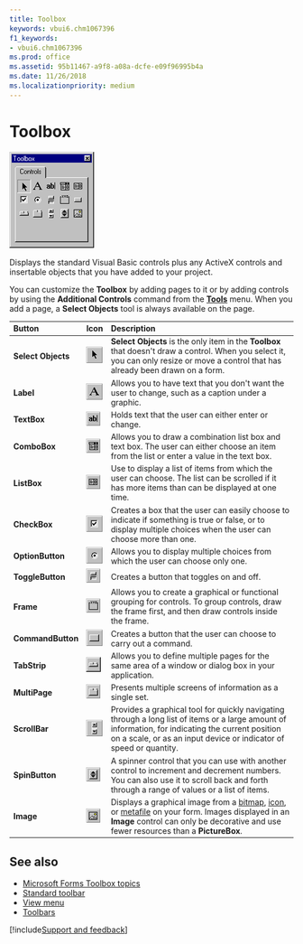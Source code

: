 ```yaml
---
title: Toolbox
keywords: vbui6.chm1067396
f1_keywords:
- vbui6.chm1067396
ms.prod: office
ms.assetid: 95b11467-a9f8-a08a-dcfe-e09f96995b4a
ms.date: 11/26/2018
ms.localizationpriority: medium
---
```



# Toolbox

![Toolbox](../../../images/toolbox_ZA01201770.gif)

Displays the standard Visual Basic controls plus any ActiveX controls and insertable objects that you have added to your project.

You can customize the **Toolbox** by adding pages to it or by adding controls by using the **Additional Controls** command from the **[Tools](tools-menu.md)** menu. When you add a page, a **Select Objects** tool is always available on the page.
    
|Button|Icon|Description|
|:-----|:---|:----------|
|**Select Objects**|![Standard toolbox controls](../../../images/tb_pntr_ZA01201663.gif)| **Select Objects** is the only item in the **Toolbox** that doesn't draw a control. When you select it, you can only resize or move a control that has already been drawn on a form.|
|**Label**|![Label](../../../images/tb_label_ZA01201660.gif) |Allows you to have text that you don't want the user to change, such as a caption under a graphic.|
|**TextBox**|![Text box](../../../images/avhtb005_ZA01201581.gif)|Holds text that the user can either enter or change.|
|**ComboBox**|![Combo box](../../../images/avhtb001_ZA01201577.gif) |Allows you to draw a combination list box and text box. The user can either choose an item from the list or enter a value in the text box.|
|**ListBox**|![List box](../../../images/avhtb004_ZA01201580.gif)|Use to display a list of items from which the user can choose. The list can be scrolled if it has more items than can be displayed at one time.|
|**CheckBox**|![Check box](../../../images/tb_chkbx_ZA01201659.gif)|Creates a box that the user can easily choose to indicate if something is true or false, or to display multiple choices when the user can choose more than one.|
|**OptionButton**|![Option button](../../../images/tb_optn_ZA01201662.gif)|Allows you to display multiple choices from which the user can choose only one.|
|**ToggleButton**|![Toggle button](../../../images/tb_togbut_ZA01201666.gif)|Creates a button that toggles on and off.|
|**Frame**|![Frame](../../../images/avhtb002_ZA01201578.gif)|Allows you to create a graphical or functional grouping for controls. To group controls, draw the frame first, and then draw controls inside the frame.|
|**CommandButton**|![Command button](../../../images/tb_buttn_ZA01201658.gif)|Creates a button that the user can choose to carry out a command.|
|**TabStrip**|![Tab strip](../../../images/tb_tabst_ZA01201665.gif)|Allows you to define multiple pages for the same area of a window or dialog box in your application.|
|**MultiPage**|![Multi page](../../../images/tb_multi_ZA01201661.gif)|Presents multiple screens of information as a single set.|
|**ScrollBar**|![Scroll bar](../../../images/tb_vscrl_ZA01201667.gif)|Provides a graphical tool for quickly navigating through a long list of items or a large amount of information, for indicating the current position on a scale, or as an input device or indicator of speed or quantity.|
|**SpinButton**|![Spin button](../../../images/tb_spinb_ZA01201664.gif) |A spinner control that you can use with another control to increment and decrement numbers. You can also use it to scroll back and forth through a range of values or a list of items.|
|**Image**|![Image](../../../images/avhtb003_ZA01201579.gif) |Displays a graphical image from a [bitmap](../../Glossary/vbe-glossary.md#bitmap), [icon](../../Glossary/vbe-glossary.md#icon), or [metafile](../../Glossary/vbe-glossary.md#metafile) on your form. Images displayed in an **Image** control can only be decorative and use fewer resources than a **PictureBox**.|

## See also

- [Microsoft Forms Toolbox topics](concepts-microsoft-forms.md)
- [Standard toolbar](standard-toolbar.md)
- [View menu](view-menu.md)
- [Toolbars](../toolbars.md)

[!include[Support and feedback](~/includes/feedback-boilerplate.md)]
